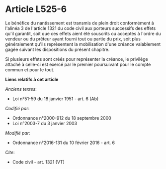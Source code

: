 # Article L525-6

Le bénéfice du nantissement est transmis de plein droit conformément à l'alinéa 3 de l'article 1321 du code civil aux
porteurs successifs des effets qu'il garantit, soit que ces effets aient été souscrits ou acceptés à l'ordre du vendeur ou du
prêteur ayant fourni tout ou partie du prix, soit plus généralement qu'ils représentent la mobilisation d'une créance
valablement gagée suivant les dispositions du présent chapitre. 

Si plusieurs effets sont créés pour représenter la créance, le privilège attaché à celle-ci est exercé par le premier
poursuivant pour le compte commun et pour le tout.

**Liens relatifs à cet article**

_Anciens textes_:

  - Loi n°51-59 du 18 janvier 1951 - art. 6 (Ab)

_Codifié par_:

  - Ordonnance n°2000-912 du 18 septembre 2000
  - Loi n°2003-7 du 3 janvier 2003

_Modifié par_:

  - Ordonnance n°2016-131 du 10 février 2016 - art. 6

_Cite_:

  - Code civil - art. 1321 (VT)

